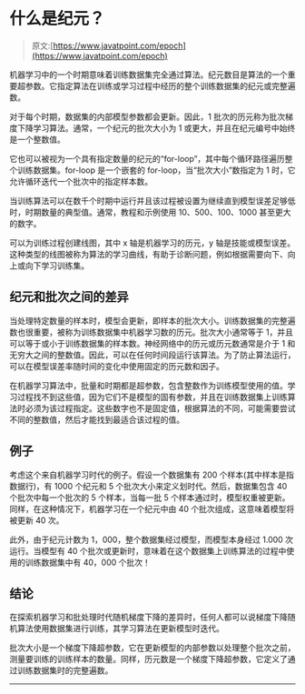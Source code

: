 # 什么是纪元？

> 原文:[https://www.javatpoint.com/epoch](https://www.javatpoint.com/epoch)

机器学习中的一个时期意味着训练数据集完全通过算法。纪元数目是算法的一个重要超参数。它指定算法在训练或学习过程中经历的整个训练数据集的纪元或完整遍数。

对于每个时期，数据集的内部模型参数都会更新。因此，1 批次的历元称为批次梯度下降学习算法。通常，一个纪元的批次大小为 1 或更大，并且在纪元编号中始终是一个整数值。

它也可以被视为一个具有指定数量的纪元的“for-loop”，其中每个循环路径遍历整个训练数据集。for-loop 是一个嵌套的 for-loop，当“批次大小”数指定为 1 时，它允许循环迭代一个批次中的指定样本数。

当训练算法可以在数千个时期中运行并且该过程被设置为继续直到模型误差足够低时，时期数量的典型值。通常，教程和示例使用 10、500、100、1000 甚至更大的数字。

可以为训练过程创建线图，其中 x 轴是机器学习的历元，y 轴是技能或模型误差。这种类型的线图被称为算法的学习曲线，有助于诊断问题，例如根据需要向下、向上或向下学习训练集。

## 纪元和批次之间的差异

当处理特定数量的样本时，模型会更新，即样本的批次大小。训练数据集的完整遍数也很重要，被称为训练数据集中机器学习数的历元。批次大小通常等于 1，并且可以等于或小于训练数据集的样本数。神经网络中的历元或历元数通常是介于 1 和无穷大之间的整数值。因此，可以在任何时间段运行该算法。为了防止算法运行，可以在模型误差率随时间的变化中使用固定的历元数和因子。

在机器学习算法中，批量和时期都是超参数，包含整数作为训练模型使用的值。学习过程找不到这些值，因为它们不是模型的固有参数，并且在训练数据集上训练算法时必须为该过程指定。这些数字也不是固定值，根据算法的不同，可能需要尝试不同的整数值，然后才能找到最适合该过程的值。

## 例子

考虑这个来自机器学习时代的例子。假设一个数据集有 200 个样本(其中样本是指数据行)，有 1000 个纪元和 5 个批次大小来定义划时代。然后，数据集包含 40 个批次中每一个批次的 5 个样本，当每一批 5 个样本通过时，模型权重被更新。同样，在这种情况下，机器学习在一个纪元中由 40 个批次组成，这意味着模型将被更新 40 次。

此外，由于纪元计数为 1，000，整个数据集经过模型，而模型本身经过 1.000 次运行。当模型有 40 个批次或更新时，意味着在这个数据集上训练算法的过程中使用的训练数据集中有 40，000 个批次！

## 结论

在探索机器学习和批处理时代随机梯度下降的差异时，任何人都可以说梯度下降随机算法使用数据集进行训练，其学习算法在更新模型时迭代。

批次大小是一个梯度下降超参数，它在更新模型的内部参数以处理整个批次之前，测量要训练的训练样本的数量。同样，历元数是一个梯度下降超参数，它定义了通过训练数据集时的完整遍数。

* * *